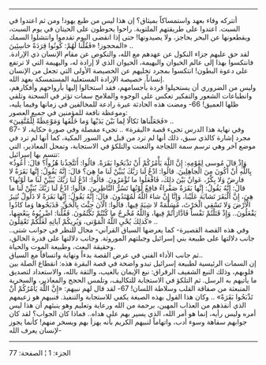 ------------------------------------------------------------------------

أتتركه وفاء بعهد واستمساكاً بميثاق؟ إن هذا ليس من طبع يهود! ومن ثم اعتدوا
في السبت. اعتدوا على طريقتهم الملتوية. راحوا يحوطون على الحيتان في يوم
السبت، ويقطعونها عن البحر بحاجز، ولا يصيدونها! حتى إذا انقضى اليوم
تقدموا وانتشلوا السمك المحجوز! «فَقُلْنا لَهُمْ: كُونُوا قِرَدَةً خاسِئِينَ» ..  
لقد حق عليهم جزاء النكول عن عهدهم مع الله، والنكوص عن مقام الإنسان ذي
الإرادة. فانتكسوا بهذا إلى عالم الحيوان والبهيمة، الحيوان الذي لا إرادة
له، والبهيمة التي لا ترتفع على دعوة البطون! انتكسوا بمجرد تخليهم عن
الخصيصة الأولى التي تجعل من الإنسان إنساناً. خصيصة الإرادة المستعلية
المستمسكة بعهد الله.  
وليس من الضروري أن يستحيلوا قردة بأجسامهم، فقد استحالوا إليها بأرواحهم
وأفكارهم، وانطباعات الشعور والتفكير تعكس على الوجوه والملامح سمات تؤثر
في السحنة وتلقي ظلها العميق! 66- ومضت هذه الحادثة عبرة رادعة للمخالفين
في زمانها وفيما يليه، وموعظة نافعة للمؤمنين في جميع العصور:  
«فَجَعَلْناها نَكالًا لِما بَيْنَ يَدَيْها وَما خَلْفَها وَمَوْعِظَةً لِلْمُتَّقِينَ» ..  
67- وفي نهاية هذا الدرس تجيء قصة «البقرة» .. تجيء مفصلة وفي صورة حكاية،
لا مجرد إشارة كالذي سبق، ذلك أنها لم ترد من قبل في السور المكية، كما
أنها لم ترد في موضع آخر وهي ترسم سمة اللجاجة والتعنت والتلكؤ في
الاستجابة، وتمحل المعاذير، التي تتسم بها إسرائيل:  
«وَإِذْ قالَ مُوسى لِقَوْمِهِ: إِنَّ اللَّهَ يَأْمُرُكُمْ أَنْ تَذْبَحُوا بَقَرَةً. قالُوا: أَتَتَّخِذُنا هُزُواً؟
قالَ: أَعُوذُ بِاللَّهِ أَنْ أَكُونَ مِنَ الْجاهِلِينَ. قالُوا: ادْعُ لَنا رَبَّكَ يُبَيِّنْ لَنا ما هِيَ؟
قالَ: إِنَّهُ يَقُولُ: إِنَّها بَقَرَةٌ لا فارِضٌ وَلا بِكْرٌ، عَوانٌ بَيْنَ ذلِكَ، فَافْعَلُوا ما
تُؤْمَرُونَ. قالُوا: ادْعُ لَنا رَبَّكَ يُبَيِّنْ لَنا ما لَوْنُها؟ قالَ: إِنَّهُ يَقُولُ: إِنَّها بَقَرَةٌ
صَفْراءُ فاقِعٌ لَوْنُها تَسُرُّ النَّاظِرِينَ. قالُوا: ادْعُ لَنا رَبَّكَ يُبَيِّنْ لَنا ما هِيَ، إِنَّ
الْبَقَرَ تَشابَهَ عَلَيْنا، وَإِنَّا إِنْ شاءَ اللَّهُ لَمُهْتَدُونَ. قالَ: إِنَّهُ يَقُولُ: إِنَّها بَقَرَةٌ لا
ذَلُولٌ تُثِيرُ الْأَرْضَ وَلا تَسْقِي الْحَرْثَ، مُسَلَّمَةٌ لا شِيَةَ فِيها. قالُوا: الْآنَ جِئْتَ
بِالْحَقِّ. فَذَبَحُوها وَما كادُوا يَفْعَلُونَ.. وَإِذْ قَتَلْتُمْ نَفْساً فَادَّارَأْتُمْ فِيها، وَاللَّهُ
مُخْرِجٌ ما كُنْتُمْ تَكْتُمُونَ. فَقُلْنا: اضْرِبُوهُ بِبَعْضِها، كَذلِكَ يُحْيِ اللَّهُ الْمَوْتى، وَيُرِيكُمْ
آياتِهِ لَعَلَّكُمْ تَعْقِلُونَ» ..  
وفي هذه القصة القصيرة- كما يعرضها السياق القرآني- مجال للنظر في جوانب
شتى.. جانب دلالتها على طبيعة بني إسرائيل وجبلتهم الموروثة. وجانب دلالتها
على قدرة الخالق، وحقيقة البعث، وطبيعة الموت والحياة.  
ثم جانب الأداء الفني في عرض القصة بدءاً ونهاية واتساقاً مع السياق..  
إن السمات الرئيسية لطبيعة إسرائيل تبدو واضحة في قصة البقرة هذه: انقطاع
الصلة بين قلوبهم، وذلك النبع الشفيف الرقراق: نبع الإيمان بالغيب، والثقة
بالله، والاستعداد لتصديق ما يأتيهم به الرسل. ثم التلكؤ في الاستجابة
للتكاليف، وتلمس الحجج والمعاذير، والسخرية المنبعثة من صفاقة القلب وسلاطة
اللسان! 67- لقد قال لهم نبيهم: «إِنَّ اللَّهَ يَأْمُرُكُمْ أَنْ تَذْبَحُوا بَقَرَةً» .. وكان
هذا القول بهذه الصيغة يكفي للاستجابة والتنفيذ. فنبيهم هو زعيمهم الذي
أنقذهم من العذاب المهين، برحمة من الله ورعاية وتعليم وهو ينبئهم أن هذا
ليس أمره وليس رأيه، إنما هو أمر الله، الذي يسير بهم على هداه.. فماذا كان
الجواب؟ لقد كان جوابهم سفاهة وسوء أدب، واتهاماً لنبيهم الكريم بأنه يهزأ
بهم ويسخر منهم! كأنما يجوز لإنسان يعرف الله-

------------------------------------------------------------------------

الجزء: 1 ¦ الصفحة: 77
